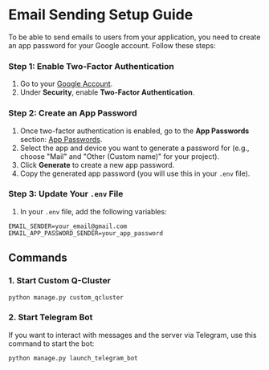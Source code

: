 # Email Sending Setup Guide

To be able to send emails to users from your application, you need to create an app password for your Google account. Follow these steps:

### Step 1: Enable Two-Factor Authentication

1. Go to your [Google Account](https://myaccount.google.com/).
2. Under **Security**, enable **Two-Factor Authentication**.

### Step 2: Create an App Password

1. Once two-factor authentication is enabled, go to the **App Passwords** section: [App Passwords](https://myaccount.google.com/apppasswords).
2. Select the app and device you want to generate a password for (e.g., choose "Mail" and "Other (Custom name)" for your project).
3. Click **Generate** to create a new app password.
4. Copy the generated app password (you will use this in your `.env` file).

### Step 3: Update Your `.env` File

1. In your `.env` file, add the following variables:

```env
EMAIL_SENDER=your_email@gmail.com
EMAIL_APP_PASSWORD_SENDER=your_app_password
```

## Commands

### 1. Start Custom Q-Cluster
```
python manage.py custom_qcluster
```
### 2. Start Telegram Bot
If you want to interact with messages and the server via Telegram, use this command to start the bot:
```
python manage.py launch_telegram_bot
```